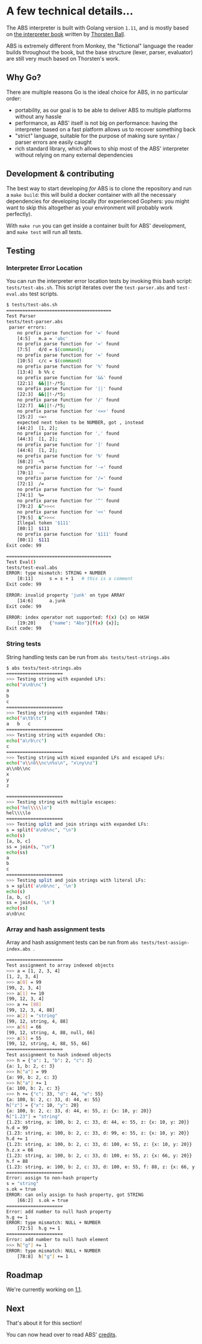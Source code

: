 # A few technical details...

The ABS interpreter is built with Golang version `1.11`, and is mostly based on [the interpreter book](https://interpreterbook.com/) written by [Thorsten Ball](https://twitter.com/thorstenball).

ABS is extremely different from Monkey, the "fictional" language the reader builds throughout the book, but the base structure (lexer, parser, evaluator) are still very much based on Thorsten's work.

## Why Go?

There are multiple reasons Go is the ideal choice for ABS, in no
particular order:

* portability, as our goal is to be able to deliver ABS to
multiple platforms without any hassle
* performance, as ABS' itself is not big on performance: having the
interpreter based on a fast platform allows us to recover
something back
* "strict" language, suitable for the purpose of making sure
syntax / parser errors are easily caught
* rich standard library, which allows to ship most of the ABS'
interpreter without relying on many external dependencies

## Development & contributing

The best way to start developing *for* ABS is to clone the repository
and run a `make build`: this will build a docker container with all
the necessary dependencies for developing locally (for experienced
Gophers: you might want to skip this altogether as your environment
will probably work perfectly).

With `make run` you can get inside a container built for ABS'
development, and `make test` will run all tests.

## Testing
### Interpreter Error Location
You can run the interpreter error location tests by invoking this bash script: `tests/test-abs.sh`. This script iterates over the `test-parser.abs` and `test-eval.abs` test scripts.
```bash
$ tests/test-abs.sh
=======================================
Test Parser
tests/test-parser.abs
 parser errors:
	no prefix parse function for '=' found
	[4:5]	m.a = 'abc'
	no prefix parse function for '=' found
	[7:5]	d/d = $(command);
	no prefix parse function for '=' found
	[10:5]	c/c = $(command)
	no prefix parse function for '%' found
	[13:4]	b %% c
	no prefix parse function for '&&' found
	[22:1]	&&||!-/*5;
	no prefix parse function for '||' found
	[22:3]	&&||!-/*5;
	no prefix parse function for '/' found
	[22:7]	&&||!-/*5;
	no prefix parse function for '<=>' found
	[25:2]	<=>
	expected next token to be NUMBER, got , instead
	[44:2]	[1, 2];
	no prefix parse function for ',' found
	[44:3]	[1, 2];
	no prefix parse function for ']' found
	[44:6]	[1, 2];
	no prefix parse function for '%' found
	[68:2]	~%
	no prefix parse function for '-=' found
	[70:1]	-=
	no prefix parse function for '/=' found
	[72:1]	/=
	no prefix parse function for '%=' found
	[74:1]	%=
	no prefix parse function for '^' found
	[79:2]	&^>><<
	no prefix parse function for '<<' found
	[79:5]	&^>><<
	Illegal token '$111'
	[80:1]	$111
	no prefix parse function for '$111' found
	[80:1]	$111
Exit code: 99

=======================================
Test Eval()
tests/test-eval.abs
ERROR: type mismatch: STRING + NUMBER
	[8:11]	    s = s + 1   # this is a comment
Exit code: 99

ERROR: invalid property 'junk' on type ARRAY
	[14:6]	    a.junk
Exit code: 99

ERROR: index operator not supported: f(x) {x} on HASH
	[19:20]	    {"name": "Abs"}[f(x) {x}];  
Exit code: 99
```
### String tests
String handling tests can be run from `abs tests/test-strings.abs`
```bash
$ abs tests/test-strings.abs
=====================
>>> Testing string with expanded LFs:
echo("a\nb\nc")
a
b
c
=====================
>>> Testing string with expanded TABs:
echo("a\tb\tc")
a	b	c
=====================
>>> Testing string with expanded CRs:
echo("a\rb\rc")
c
=====================
>>> Testing string with mixed expanded LFs and escaped LFs:
echo("a\\nb\\nc\n%s\n", "x\ny\nz")
a\\nb\\nc
x
y
z

=====================
>>> Testing string with multiple escapes:
echo("hel\\\\lo")
hel\\\\lo
=====================
>>> Testing split and join strings with expanded LFs:
s = split("a\nb\nc", "\n")
echo(s)
[a, b, c]
ss = join(s, "\n")
echo(ss)
a
b
c
=====================
>>> Testing split and join strings with literal LFs:
s = split('a\nb\nc', '\n')
echo(s)
[a, b, c]
ss = join(s, '\n')
echo(ss)
a\nb\nc
```

### Array and hash assignment tests 
Array and hash assignment tests can be run from `abs tests/test-assign-index.abs `.
```bash
=====================
Test assignment to array indexed objects
>>> a = [1, 2, 3, 4]
[1, 2, 3, 4]
>>> a[0] = 99
[99, 2, 3, 4]
>>> a[1] += 10
[99, 12, 3, 4]
>>> a += [88]
[99, 12, 3, 4, 88]
>>> a[2] = "string"
[99, 12, string, 4, 88]
>>> a[6] = 66
[99, 12, string, 4, 88, null, 66]
>>> a[5] = 55
[99, 12, string, 4, 88, 55, 66]
=====================
Test assignment to hash indexed objects
>>> h = {"a": 1, "b": 2, "c": 3}
{a: 1, b: 2, c: 3}
>>> h["a"] = 99
{a: 99, b: 2, c: 3}
>>> h["a"] += 1
{a: 100, b: 2, c: 3}
>>> h += {"c": 33, "d": 44, "e": 55}
{a: 100, b: 2, c: 33, d: 44, e: 55}
h["z"] = {"x": 10, "y": 20}
{a: 100, b: 2, c: 33, d: 44, e: 55, z: {x: 10, y: 20}}
h["1.23"] = "string"
{1.23: string, a: 100, b: 2, c: 33, d: 44, e: 55, z: {x: 10, y: 20}}
h.d = 99
{1.23: string, a: 100, b: 2, c: 33, d: 99, e: 55, z: {x: 10, y: 20}}
h.d += 1
{1.23: string, a: 100, b: 2, c: 33, d: 100, e: 55, z: {x: 10, y: 20}}
h.z.x = 66
{1.23: string, a: 100, b: 2, c: 33, d: 100, e: 55, z: {x: 66, y: 20}}
h.f = 88
{1.23: string, a: 100, b: 2, c: 33, d: 100, e: 55, f: 88, z: {x: 66, y: 20}}
=====================
Error: assign to non-hash property
s = "string"
s.ok = true
ERROR: can only assign to hash property, got STRING
	[66:2]	s.ok = true
=====================
Error: add number to null hash property
h.g += 1
ERROR: type mismatch: NULL + NUMBER
	[72:5]	h.g += 1
=====================
Error: add number to null hash element
>>> h["g"] += 1
ERROR: type mismatch: NULL + NUMBER
	[78:8]	h["g"] += 1
```

## Roadmap

We're currently working on [1.1](https://github.com/abs-lang/abs/milestone/6).

## Next

That's about it for this section!

You can now head over to read ABS' [credits](/misc/credits).